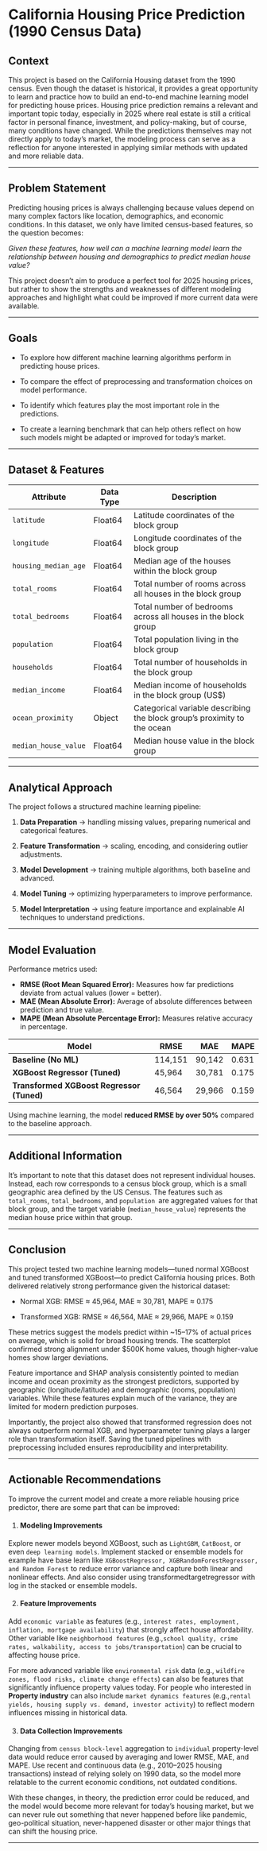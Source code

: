 # California Housing Price Prediction (1990 Census Data)

## Context

This project is based on the California Housing dataset from the 1990 census. Even though the dataset is historical, it provides a great opportunity to learn and practice how to build an end-to-end machine learning model for predicting house prices. Housing price prediction remains a relevant and important topic today, especially in 2025 where real estate is still a critical factor in personal finance, investment, and policy-making, but of course, many conditions have changed. While the predictions themselves may not directly apply to today’s market, the modeling process can serve as a reflection for anyone interested in applying similar methods with updated and more reliable data.

---

## Problem Statement

Predicting housing prices is always challenging because values depend on many complex factors like location, demographics, and economic conditions. In this dataset, we only have limited census-based features, so the question becomes:

*Given these features, how well can a machine learning model learn the relationship between housing and demographics to predict median house value?*

This project doesn’t aim to produce a perfect tool for 2025 housing prices, but rather to show the strengths and weaknesses of different modeling approaches and highlight what could be improved if more current data were available.

---

## Goals

- To explore how different machine learning algorithms perform in predicting house prices.

- To compare the effect of preprocessing and transformation choices on model performance.

- To identify which features play the most important role in the predictions.

- To create a learning benchmark that can help others reflect on how such models might be adapted or improved for today’s market.

---

## Dataset & Features

| **Attribute** | **Data Type** | **Description** |
| --- | --- | --- |
| `latitude` | Float64 | Latitude coordinates of the block group|x
| `longitude` | Float64 | Longitude coordinates of the block group|x
| `housing_median_age` | Float64 | Median age of the houses within the block group |
| `total_rooms` | Float64 | Total number of rooms across all houses in the block group |
| `total_bedrooms` | Float64 | Total number of bedrooms across all houses in the block group |
| `population` | Float64 | Total population living in the block group |
| `households` | Float64 | Total number of households in the block group |
| `median_income` | Float64 | Median income of households in the block group (US$) |
| `ocean_proximity` | Object | Categorical variable describing the block group’s proximity to the ocean |
| `median_house_value` | Float64 | Median house value in the block group ||

---

## Analytical Approach
The project follows a structured machine learning pipeline:

1. **Data Preparation** → handling missing values, preparing numerical and categorical features.

2. **Feature Transformation** → scaling, encoding, and considering outlier adjustments.

3. **Model Development** → training multiple algorithms, both baseline and advanced.

4. **Model Tuning** → optimizing hyperparameters to improve performance.

5. **Model Interpretation** → using feature importance and explainable AI techniques to understand predictions.

---

## Model Evaluation

Performance metrics used:
- **RMSE (Root Mean Squared Error):** Measures how far predictions deviate from actual values (lower = better).
- **MAE (Mean Absolute Error):** Average of absolute differences between prediction and true value.
- **MAPE (Mean Absolute Percentage Error):** Measures relative accuracy in percentage.


| Model | RMSE | MAE | MAPE |
|--------|------|------|------|
| **Baseline (No ML)** | 114,151 | 90,142 | 0.631 |
| **XGBoost Regressor (Tuned)** | 45,964 | 30,781 | 0.175 |
| **Transformed XGBoost Regressor (Tuned)** | 46,564 | 29,966 | 0.159 |

Using machine learning, the model **reduced RMSE by over 50%** compared to the baseline approach.

---

## Additional Information

It’s important to note that this dataset does not represent individual houses. Instead, each row corresponds to a census block group, which is a small geographic area defined by the US Census. The features such as `total_rooms`, `total_bedrooms`, and `population `are aggregated values for that block group, and the target variable (`median_house_value`) represents the median house price within that group.

---

## Conclusion

This project tested two machine learning models—tuned normal XGBoost and tuned transformed XGBoost—to predict California housing prices. Both delivered relatively strong performance given the historical dataset:

- Normal XGB: RMSE ≈ 45,964, MAE ≈ 30,781, MAPE ≈ 0.175

- Transformed XGB: RMSE ≈ 46,564, MAE ≈ 29,966, MAPE ≈ 0.159

These metrics suggest the models predict within ~15–17% of actual prices on average, which is solid for broad housing trends. The scatterplot confirmed strong alignment under $500K home values, though higher-value homes show larger deviations.

Feature importance and SHAP analysis consistently pointed to median income and ocean proximity as the strongest predictors, supported by geographic (longitude/latitude) and demographic (rooms, population) variables. While these features explain much of the variance, they are limited for modern prediction purposes.

Importantly, the project also showed that transformed regression does not always outperform normal XGB, and hyperparameter tuning plays a larger role than transformation itself. Saving the tuned pipelines with preprocessing included ensures reproducibility and interpretability.

---

## Actionable Recommendations

To improve the current model and create a more reliable housing price predictor, there are some part that can be improved:

1. #### **Modeling Improvements**

Explore newer models beyond XGBoost, such as `LightGBM`, `CatBoost`, or even `deep learning models`. Implement stacked or ensemble models for example have base learn like `XGBoostRegressor, XGBRandomForestRegressor, and Random Forest` to reduce error variance and capture both linear and nonlinear effects. And also consider using transformedtargetregressor with log in the stacked or ensemble models.

2. #### **Feature Improvements**

Add `economic variable` as features (e.g., `interest rates, employment, inflation, mortgage availability`) that strongly affect house affordability. Other variable like `neighborhood features` (e.g.,`school quality, crime rates, walkability, access to jobs/transportation`) can be crucial to affecting house price.

For more advanced variable like `environmental risk` data (e.g., `wildfire zones, flood risks, climate change effects`) can also be features that significantly influence property values today. For people who interested in **Property industry** can also include `market dynamics features` (e.g.,`rental yields, housing supply vs. demand, investor activity`) to reflect modern influences missing in historical data.

3. #### **Data Collection Improvements**

Changing from `census block-level` aggregation to `individual` property-level data would reduce error caused by averaging and lower RMSE, MAE, and MAPE. Use recent and continuous data (e.g., 2010–2025 housing transactions) instead of relying solely on 1990 data, so the model more relatable to the current economic conditions, not outdated conditions.


With these changes, in theory, the prediction error could be reduced, and the model would become more relevant for today’s housing market, but we can never rule out something that never happened before like pandemic, geo-political situation, never-happened disaster or other major things that can shift the housing price.

---
